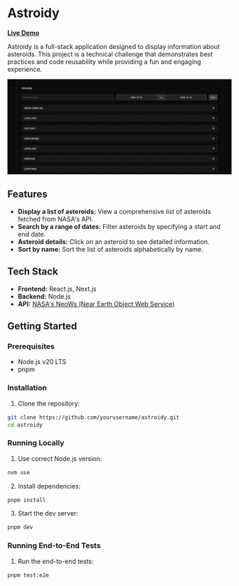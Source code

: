 # Astroidy

**[Live Demo](https://astroidy.scaccoman.com)**

Astroidy is a full-stack application designed to display information about asteroids. This project is a technical challenge that demonstrates best practices and code reusability while providing a fun and engaging experience.

![Astroidy Screenshot](./public/preview.png)

## Features

- **Display a list of asteroids:** View a comprehensive list of asteroids fetched from NASA's API.
- **Search by a range of dates:** Filter asteroids by specifying a start and end date.
- **Asteroid details:** Click on an asteroid to see detailed information.
- **Sort by name:** Sort the list of asteroids alphabetically by name.

## Tech Stack

- **Frontend:** React.js, Next.js
- **Backend:** Node.js
- **API:** [NASA's NeoWs (Near Earth Object Web Service)](https://api.nasa.gov/neo/rest/v1/feed?start_date=2015-09-07&end_date=2015-09-08&api_key=DEMO_KEY)

## Getting Started

### Prerequisites

- Node.js v20 LTS
- pnpm

### Installation

1. Clone the repository:

```sh
git clone https://github.com/yourusername/astroidy.git
cd astroidy
```

### Running Locally

1. Use correct Node.js version:

```sh
nvm use
```

2. Install dependencies:

```sh
pnpm install
```

3. Start the dev server:

```sh
pnpm dev
```

### Running End-to-End Tests

1. Run the end-to-end tests:

```sh
pnpm test:e2e
```
